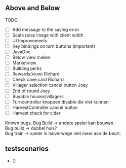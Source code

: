## Above and Below  

TODO
 - [ ] Add message to the saving error
 - [ ] Scale rules image with client width 
 - [ ] UI Improvements
 - [ ] Key bindings on turn buttons (important)
 - [ ] JavaDoc
 - [ ] Below view maken
 - [ ] Marketview
 - [ ] Building perks
 - [ ] Rewards(view) Richard
 - [ ] Check cave card Richard
 - [ ] Villager selection cancel button Joey
 - [ ] End of round Joey
 - [ ] Buyable houses/villagers
 - [ ] Turncontroller knoppen disable die niet kunnen
 - [ ] HarvestController cancel button
 - [ ] Harvest check for cider

Known bugs. 
Bug Build -> andere speler kan bouwen.  
Bug build -> dubbel huis?  
Bug train -> speler is halverwege niet meer aan de beurt. 

## testscenarios
 - []
